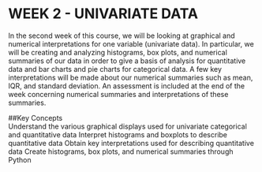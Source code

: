 # WEEK 2 - UNIVARIATE DATA

In the second week of this course, we will be looking at graphical and numerical interpretations for one variable (univariate data). In particular, we will be creating and analyzing histograms, box plots, and numerical summaries of our data in order to give a basis of analysis for quantitative data and bar charts and pie charts for categorical data. A few key interpretations will be made about our numerical summaries such as mean, IQR, and standard deviation. An assessment is included at the end of the week concerning numerical summaries and interpretations of these summaries.

##Key Concepts<br>
Understand the various graphical displays used for univariate categorical and quantitative data
Interpret histograms and boxplots to describe quantitative data
Obtain key interpretations used for describing quantitative data
Create histograms, box plots, and numerical summaries through Python
